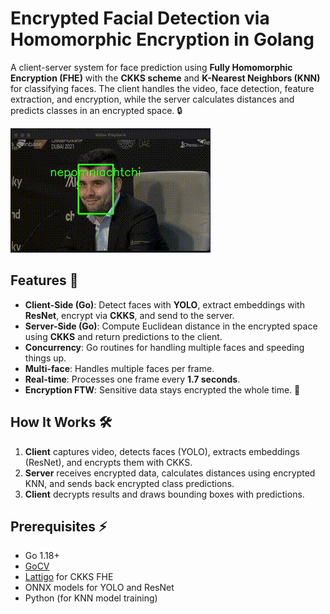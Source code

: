 # Encrypted Facial Detection via Homomorphic Encryption in Golang

A client-server system for face prediction using **Fully Homomorphic Encryption (FHE)** with the **CKKS scheme** and **K-Nearest Neighbors (KNN)** for classifying faces. The client handles the video, face detection, feature extraction, and encryption, while the server calculates distances and predicts classes in an encrypted space. 🔒

![Video Sample](assets/demo.gif)

## Features 🌟

- **Client-Side (Go)**: Detect faces with **YOLO**, extract embeddings with **ResNet**, encrypt via **CKKS**, and send to the server.
- **Server-Side (Go)**: Compute Euclidean distance in the encrypted space using **CKKS** and return predictions to the client.
- **Concurrency**: Go routines for handling multiple faces and speeding things up.
- **Multi-face**: Handles multiple faces per frame.
- **Real-time**: Processes one frame every **1.7 seconds**.
- **Encryption FTW**: Sensitive data stays encrypted the whole time. 🔐

## How It Works 🛠️

1. **Client** captures video, detects faces (YOLO), extracts embeddings (ResNet), and encrypts them with CKKS.
2. **Server** receives encrypted data, calculates distances using encrypted KNN, and sends back encrypted class predictions.
3. **Client** decrypts results and draws bounding boxes with predictions.

## Prerequisites ⚡

- Go 1.18+
- [GoCV](https://github.com/hybridgroup/gocv)
- [Lattigo](https://github.com/tuneinsight/lattigo) for CKKS FHE
- ONNX models for YOLO and ResNet
- Python (for KNN model training)

